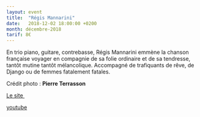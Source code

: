 ```yaml
---
layout: event
title:  "Régis Mannarini"
date:   2018-12-02 18:00:00 +0200
month: décembre-2018
tarif: 8€
---
```


En trio piano, guitare, contrebasse, Régis Mannarini emmène la chanson française voyager en compagnie de sa folie ordinaire et de sa tendresse, tantôt mutine tantôt mélancolique. Accompagné de trafiquants de rêve, de Django ou de femmes fatalement fatales.

Crédit photo : **Pierre Terrasson**

[Le site ](http://regismannarini.com/)

[youtube](https://www.youtube.com/watch?v=b8fDFDffbvU&w=560&h=315)
